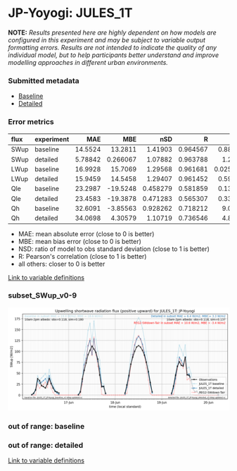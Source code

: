 # JP-Yoyogi: JULES_1T

**NOTE:** *Results presented here are highly dependent on how models are configured in this experiment and may be subject to variable output formatting errors. Results are not intended to indicate the quality of any individual model, but to help participants better understand and improve modelling approaches in different urban environments.*

### Submitted metadata

- [Baseline](JULES_1T_JP-Yoyogi_baseline_attrs.md)
- [Detailed](JULES_1T_JP-Yoyogi_detailed_attrs.md)

### Error metrics

| flux   | experiment   |      MAE |        MBE |      nSD |        R |       5th |     95th |     RMSE |    cRMSE |      AMBE |     1-nSD |       1-R |   nSkewness |   nKurtosis |   Overlap |
|:-------|:-------------|---------:|-----------:|---------:|---------:|----------:|---------:|---------:|---------:|----------:|----------:|----------:|------------:|------------:|----------:|
| SWup   | baseline     | 14.5524  |  13.2811   | 1.41903  | 0.964567 | 0.880899  | 45.0954  | 21.9747  | 0.525493 | 13.2811   | 0.419025  | 0.0354328 |    0.311322 |    0.939291 | 0.172169  |
| SWup   | detailed     |  5.78842 |   0.266067 | 1.07882  | 0.963788 | 1.24123   |  9.66262 |  9.67932 | 0.290423 |  0.266067 | 0.0788217 | 0.036212  |    0.342124 |    1.25241  | 0.101779  |
| LWup   | baseline     | 16.9928  |  15.7069   | 1.29568  | 0.961681 | 0.0251724 | 55.6656  | 26.9406  | 0.432112 | 15.7069   | 0.295674  | 0.0383187 |    1.78359  |    1.25     | 0.0770791 |
| LWup   | detailed     | 15.9459  |  14.5458   | 1.29407  | 0.961452 | 0.599642  | 54.7993  | 26.2571  | 0.431556 | 14.5458   | 0.294065  | 0.0385476 |    1.89267  |    1.33651  | 0.0700611 |
| Qle    | baseline     | 23.2987  | -19.5248   | 0.458279 | 0.581859 | 0.139021  | 62.2516  | 36.9588  | 0.822625 | 19.5248   | 0.541721  | 0.418141  |    0.140858 |    0.386008 | 0.37702   |
| Qle    | detailed     | 23.4583  | -19.3878   | 0.471283 | 0.565307 | 0.331891  | 61.7055  | 37.1334  | 0.830222 | 19.3878   | 0.528717  | 0.434693  |    0.211546 |    0.588362 | 0.379525  |
| Qh     | baseline     | 32.6091  |  -3.85563  | 0.928262 | 0.718212 | 9.07557   | 12.1679  | 48.1601  | 0.726837 |  3.85563  | 0.0717383 | 0.281788  |    0.338361 |    1.17911  | 0.141277  |
| Qh     | detailed     | 34.0698  |   4.30579  | 1.10719  | 0.736546 | 4.81446   | 21.1863  | 51.1225  | 0.771281 |  4.30579  | 0.107186  | 0.263454  |    0.294043 |    1.00919  | 0.0983131 |

 - MAE: mean absolute error (close to 0 is better)
 - MBE: mean bias error (close to 0 is better)
 - NSD: ratio of model to obs standard deviation (close to 1 is better)
 - R: Pearson's correlation (close to 1 is better)
 - all others: closer to 0 is better

[Link to variable definitions](../modelattrs/variable_definitions.md)

### <a name="subset_swup_v0-9"></a>subset_SWup_v0-9
[![JULES_1T_JP-Yoyogi_subset_SWup_v0-9.png](JULES_1T_JP-Yoyogi_subset_SWup_v0-9.png)](JULES_1T_JP-Yoyogi_subset_SWup_v0-9.png)

### out of range: baseline


### out of range: detailed



[Link to variable definitions](../modelattrs/variable_definitions.md)

